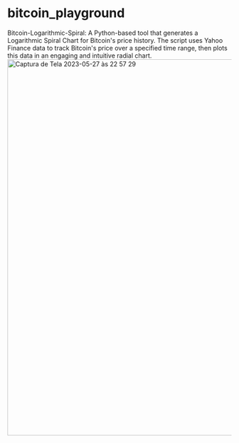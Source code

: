# bitcoin_playground
Bitcoin-Logarithmic-Spiral: A Python-based tool that generates a Logarithmic Spiral Chart for Bitcoin's price history. The script uses Yahoo Finance data to track Bitcoin's price over a specified time range, then plots this data in an engaging and intuitive radial chart. 
<img width="845" alt="Captura de Tela 2023-05-27 às 22 57 29" src="https://github.com/GeekyTweetyBird/bitcoin_playground/assets/134820481/02e7d6c7-6934-4e6f-b7a7-d4ea98fe75fb">
